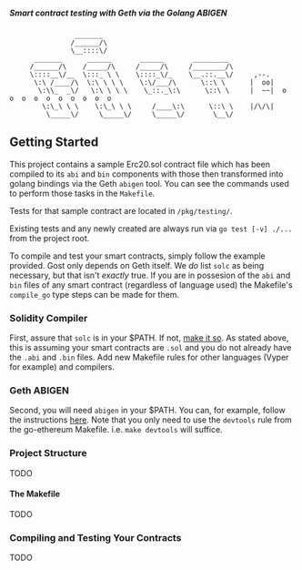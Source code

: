 ##### Smart contract testing with Geth via the Golang ABIGEN
```
                _______                                 
               /______/\                                
               \__::::\/                                
      _______      ______       ______       _________  
     /______/\    /_____/\     /_____/\     /________/\ 
     \::::__\/__  \:::_ \ \    \::::_\/_    \__.::.__\/     ,--.
      \:\ /____/\  \:\ \ \ \    \:\/___/\      \::\ \      |  oo|
       \:\\_  _\/   \:\ \ \ \    \_::._\:\      \::\ \     |  ~~|  o  o  o  o  o  o  o  o  o  o  
        \:\_\ \ \    \:\_\ \ \     /____\:\      \::\ \    |/\/\|
         \_____\/     \_____\/     \_____\/       \__\/ 
```
## Getting Started
This project contains a sample Erc20.sol contract file which has been compiled to its `abi` and `bin` components with those then transformed into
golang bindings via the Geth `abigen` tool. You can see the commands used to perform those tasks in the `Makefile`.

Tests for that sample contract are located in `/pkg/testing/`. 

Existing tests and any newly created are always run via `go test [-v] ./...` from the project root.

To compile and test your smart contracts, simply follow the example provided. Gost only depends on Geth itself. We _do_ list `solc` as being
necessary, but that isn't _exactly_ true. If you are in possesion of the `abi` and `bin` files of any smart contract (regardless of language used) the
Makefile's `compile_go` type steps can be made for them. 

### Solidity Compiler
First, assure that `solc` is in your $PATH. If not, [make it so](https://docs.soliditylang.org/en/v0.8.0/installing-solidity.html). As stated above,
this is assuming your smart contracts are `.sol` and you do not already have the `.abi` and `.bin` files. Add new Makefile rules for other languages
(Vyper for example) and compilers.

### Geth ABIGEN
Second, you will need `abigen` in your $PATH. You can, for example, follow the instructions [here](https://github.com/ethereum/go-ethereum).
Note that you only need to use the `devtools` rule from the go-ethereum Makefile. i.e. `make devtools` will suffice.

### Project Structure
TODO 

#### The Makefile
TODO

### Compiling and Testing Your Contracts
TODO
